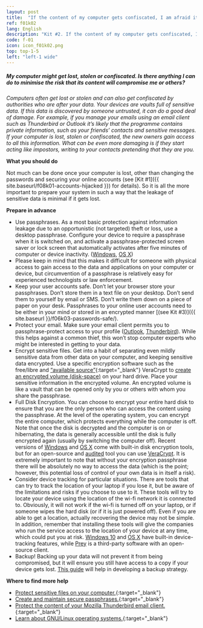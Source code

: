 ```yaml
---
layout: post
title:  "If the content of my computer gets confiscated, I am afraid it will compromise my safety"
ref: f01k02
lang: English
description: "Kit #2. If the content of my computer gets confiscated, I am afraid it will compromise my safety"
code: f-01
icon: icon_f01k02.png
top: top-1-5
left: "left-1 wide"
---
```


##### My computer might get lost, stolen or confiscated. Is there anything I can do to minimise the risk that its content will compromise me or others?

*Computers often get lost or stolen and can also get confiscated by authorities who are after your data. Your devices are vaults full of sensitive data. If this data is discovered by someone untrusted, it can do a good deal of damage. For example, if you manage your emails using an email client such as Thunderbird or Outlook it’s likely that the programme contains private information, such as your friends’ contacts and sensitive messages. If your computer is lost, stolen or confiscated, the new owners gain access to all this information. What can be even more damaging is if they start acting like impostors, writing to your contacts pretending that they are you.*

**What you should do**

Not much can be done once your computer is lost, other than changing the passwords and securing your online accounts (see [Kit #1]({{ site.baseurl/f08k01-accounts-hijacked }}) for details). So it is all the more important to prepare your system in such a way that the leakage of sensitive data is minimal if it gets lost.

**Prepare in advance**
+ Use passphrases. As a most basic protection against information leakage due to an opportunistic (not targeted) theft or loss, use a desktop passphrase. Configure your device to require a passphrase when it is switched on, and activate a passphrase-protected screen saver or lock screen that automatically activates after five minutes of computer or device inactivity. ([Windows](https://support.microsoft.com/en-us/help/17185), [OS X](https://support.apple.com/en-us/HT204379))
+ Please keep in mind that this makes it difficult for someone with physical access to gain access to the data and applications on your computer or device, but circumvention of a passphrase is relatively easy for experienced technologists or law enforcement.
+ Keep your user accounts safe. Don’t let your browser store your passphrases. Don’t store them in a text file on your desktop. Don’t send them to yourself by email or SMS. Don’t write them down on a piece of paper on your desk. Passphrases to your online user accounts need to be either in your mind or stored in an encrypted manner [(see Kit #3)]({{ site.baseurl }}/f06k03-passwords-safe/).
+ Protect your email. Make sure your email client permits you to passphrase-protect access to your profile ([Outlook](https://support.office.com/en-us/article/Change-the-password-for-an-Outlook-Data-File-pst-2d27924a-b970-42a1-af53-052852d2060c), [Thunderbird](https://addons.mozilla.org/en-us/thunderbird/addon/startupmaster/)). While this helps against a common thief, this won’t stop computer experts who might be interested in getting to your data.
+ Encrypt sensitive files. Get into a habit of separating even mildly sensitive data from other data on your computer, and keeping sensitive data encrypted. Use a specific encryption software such as the free/libre and [“available source”](https://en.wikipedia.org/wiki/Open-source_software#Open-source_vs._source-available){:target="_blank"} VeraCrypt to [create an encrypted volume (disk-space)](https://veracrypt.codeplex.com/wikipage?title=Beginner%27s%20Tutorial) on your hard drive. Place your sensitive information in the encrypted volume. An encrypted volume is like a vault that can be opened only by you or others with whom you share the passphrase.
+ Full Disk Encryption. You can choose to encrypt your entire hard disk to ensure that you are the only person who can access the content using the passphrase. At the level of the operating system, you can encrypt the entire computer, which protects everything while the computer is off. Note that once the disk is decrypted and the computer is on or hibernating, the data is generally accessible until the disk is fully encrypted again (usually by switching the computer off). Recent versions of [Windows](https://support.microsoft.com/en-us/instantanswers/e7d75dd2-29c2-16ac-f03d-20cfdf54202f/turn-on-device-encryption) and [OS X](https://support.apple.com/en-us/HT204837) come with built-in disk encryption tools, but for an open-source and [audited](https://ostif.org/the-veracrypt-audit-results/) tool you can use [VeraCrypt](https://veracrypt.codeplex.com/wikipage?title=System%20Encryption). It is extremely important to note that without your encryption passphrase there will be absolutely no way to access the data (which is the point; however, this potential loss of control of your own data is in itself a risk).
+ Consider device tracking for particular situations. There are tools that can try to track the location of your laptop if you lose it, but be aware of the limitations and risks if you choose to use to it. These tools will try to locate your device using the location of the wi-fi network it is connected to. Obviously, it will not work if the wi-fi is turned off on your laptop, or if someone wipes the hard disk (or if it is just powered off). Even if you are able to get a location, actually recovering the device may not be simple. In addition, remember that installing these tools will give the companies who run the service access to the location of your device at any time, which could put you at risk. [Windows 10](https://account.microsoft.com/devices/about) and [OS X](https://support.apple.com/kb/PH18991) have built-in device-tracking features, while [Prey](https://www.preyproject.com/) is a third-party software with an open-source client.
+ Backup! Backing up your data will not prevent it from being compromised, but it will ensure you still have access to a copy if your device gets lost. [This guide](https://securityinabox.org/en/guide/backup/) will help in developing a backup strategy.

**Where to find more help**

+ [Protect sensitive files on your computer.](https://securityinabox.org/en/guide/secure-file-storage/){:target="_blank"}
+ [Create and maintain secure passphrases.](https://securityinabox.org/en/guide/passwords){:target="_blank"}
+ [Protect the content of your Mozilla Thunderbird email client.](http://kb.mozillazine.org/Protecting_the_contents_of_the_profile_-_mail){:target="_blank"}
+ [Learn about GNU/Linux operating systems.](http://getgnulinux.org/en/){:target="_blank"}
